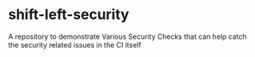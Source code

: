 # shift-left-security
A repository to demonstrate Various Security Checks that can help catch the security related issues in the CI itself
